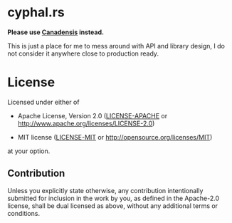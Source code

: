 # cyphal.rs

**Please use [Canadensis](https://github.com/samcrow/canadensis) instead.**

This is just a place for me to mess around with API and library design,
I do not consider it anywhere close to production ready.

# License

Licensed under either of

- Apache License, Version 2.0 ([LICENSE-APACHE](LICENSE-APACHE) or
  http://www.apache.org/licenses/LICENSE-2.0)

- MIT license ([LICENSE-MIT](LICENSE-MIT) or http://opensource.org/licenses/MIT)

at your option.

## Contribution

Unless you explicitly state otherwise, any contribution intentionally submitted
for inclusion in the work by you, as defined in the Apache-2.0 license, shall be
dual licensed as above, without any additional terms or conditions.
